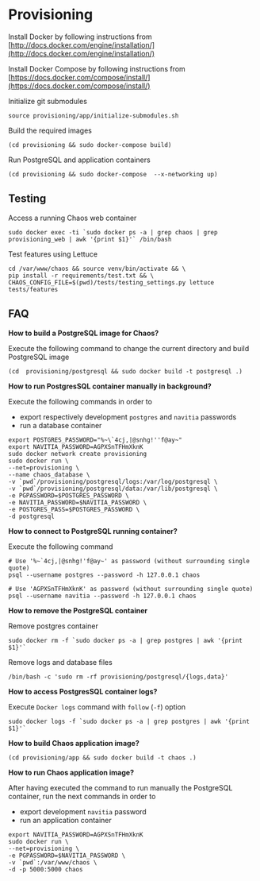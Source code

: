 # Provisioning

Install Docker by following instructions from [http://docs.docker.com/engine/installation/](http://docs.docker.com/engine/installation/)

Install Docker Compose by following instructions from [https://docs.docker.com/compose/install/](https://docs.docker.com/compose/install/)

Initialize git submodules

```
source provisioning/app/initialize-submodules.sh
```

Build the required images

```
(cd provisioning && sudo docker-compose build)
```

Run PostgreSQL and application containers

```
(cd provisioning && sudo docker-compose  --x-networking up)
```

## Testing

Access a running Chaos web container

```
sudo docker exec -ti `sudo docker ps -a | grep chaos | grep provisioning_web | awk '{print $1}'` /bin/bash
```

Test features using Lettuce

```
cd /var/www/chaos && source venv/bin/activate && \
pip install -r requirements/test.txt && \
CHAOS_CONFIG_FILE=$(pwd)/tests/testing_settings.py lettuce tests/features
```

## FAQ

**How to build a PostgreSQL image for Chaos?**

Execute the following command to change the current directory and build PostgreSQL image

```
(cd  provisioning/postgresql && sudo docker build -t postgresql .)
```

**How to run PostgresSQL container manually in background?**

Execute the following commands in order to
 * export respectively development `postgres` and `navitia` passwords
 * run a database container

```
export POSTGRES_PASSWORD="%~\`4cj,|@snhg!''f@ay~"
export NAVITIA_PASSWORD=AGPXSnTFHmXknK
sudo docker network create provisioning
sudo docker run \
--net=provisioning \
--name chaos_database \
-v `pwd`/provisioning/postgresql/logs:/var/log/postgresql \
-v `pwd`/provisioning/postgresql/data:/var/lib/postgresql \
-e PGPASSWORD=$POSTGRES_PASSWORD \
-e NAVITIA_PASSWORD=$NAVITIA_PASSWORD \
-e POSTGRES_PASS=$POSTGRES_PASSWORD \
-d postgresql
```

**How to connect to PostgreSQL running container?**

Execute the following command

```
# Use '%~`4cj,|@snhg!'f@ay~' as password (without surrounding single quote)
psql --username postgres --password -h 127.0.0.1 chaos
```

```
# Use 'AGPXSnTFHmXknK' as password (without surrounding single quote)
psql --username navitia --password -h 127.0.0.1 chaos
```

**How to remove the PostgreSQL container**

Remove postgres container

```
sudo docker rm -f `sudo docker ps -a | grep postgres | awk '{print $1}'`
```

Remove logs and database files

```
/bin/bash -c 'sudo rm -rf provisioning/postgresql/{logs,data}'
```

**How to access PostgresSQL container logs?**

Execute `Docker logs` command with `follow` (`-f`) option

```
sudo docker logs -f `sudo docker ps -a | grep postgres | awk '{print $1}'`
```

**How to build Chaos application image?**

```
(cd provisioning/app && sudo docker build -t chaos .)
```

**How to run Chaos application image?**

After having executed the command to run manually the PostgreSQL container,
run the next commands in order to
 * export development `navitia` password
 * run an application container

```
export NAVITIA_PASSWORD=AGPXSnTFHmXknK
sudo docker run \
--net=provisioning \
-e PGPASSWORD=$NAVITIA_PASSWORD \
-v `pwd`:/var/www/chaos \
-d -p 5000:5000 chaos
```

